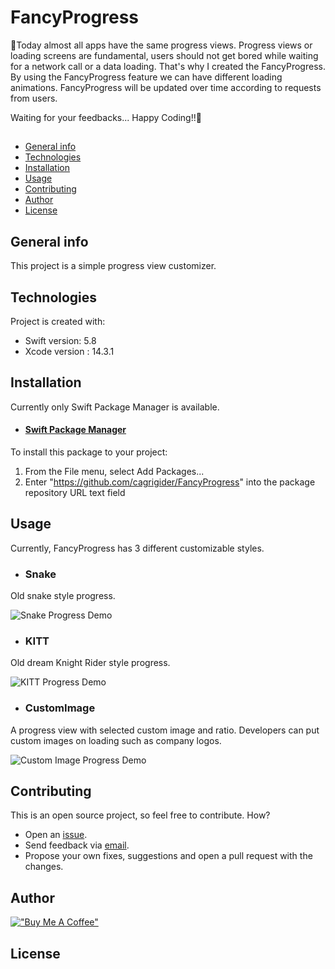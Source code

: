 # FancyProgress

🌟Today almost all apps have the same progress views. Progress views or loading screens are fundamental, users should not get bored while waiting for a network call or a data loading. That's why I created the FancyProgress. By using the FancyProgress feature we can have different loading animations. FancyProgress will be updated over time according to requests from users. 
 
 Waiting for your feedbacks... Happy Coding!!🙂

## 
* [General info](#general-info)
* [Technologies](#technologies)
* [Installation](#installation)
* [Usage](#usage)
* [Contributing](#contributing)
* [Author](#author)
* [License](#license)

## General info
This project is a simple progress view customizer.
    
## Technologies
Project is created with:
* Swift version: 5.8
* Xcode version : 14.3.1
    
## Installation
Currently only Swift Package Manager is available.

* #### [Swift Package Manager](https://www.swift.org/package-manager)
To install this package to your project:

1. From the File menu, select Add Packages...
2. Enter "https://github.com/cagrigider/FancyProgress" into the package repository URL text field

## Usage
Currently, FancyProgress has 3 different customizable styles.

* ### Snake
Old snake style progress.

![Snake Progress Demo](Sources/FancyProgress/Gifs/snake.gif)

* ### KITT
Old dream Knight Rider style progress. 

![KITT Progress Demo](Sources/FancyProgress/Gifs/kitt.gif)

* ### CustomImage
A progress view with selected custom image and ratio. Developers can put custom images on loading such as company logos.

![Custom Image Progress Demo](Sources/FancyProgress/Gifs/customImage.gif)

## Contributing

This is an open source project, so feel free to contribute. How?

* Open an [issue](https://github.com/cagrigider/FancyProgress/issues/new).  
* Send feedback via [email](mailto://cagrigider@gmail.com).  
* Propose your own fixes, suggestions and open a pull request with the changes.    

## Author  
[!["Buy Me A Coffee"](https://www.buymeacoffee.com/assets/img/custom_images/orange_img.png)](https://www.buymeacoffee.com/cagrigider6)    

## License  
